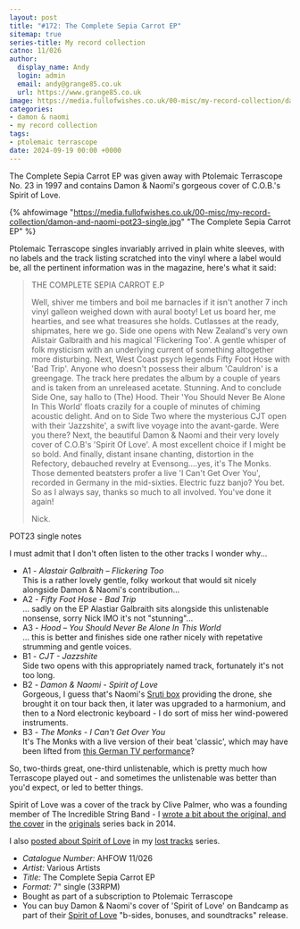 ```yaml
---
layout: post
title: "#172: The Complete Sepia Carrot EP"
sitemap: true
series-title: My record collection
catno: 11/026
author:
  display_name: Andy
  login: admin
  email: andy@grange85.co.uk
  url: https://www.grange85.co.uk
image: https://media.fullofwishes.co.uk/00-misc/my-record-collection/damon-and-naomi-pot23-single.jpg
categories:
- damon & naomi
- my record collection
tags:
- ptolemaic terrascope
date: 2024-09-19 00:00 +0000
---
```

The Complete Sepia Carrot EP was given away with Ptolemaic Terrascope No. 23 in 1997 and contains Damon & Naomi's gorgeous cover of C.O.B.'s Spirit of Love.

{% ahfowimage "https://media.fullofwishes.co.uk/00-misc/my-record-collection/damon-and-naomi-pot23-single.jpg" "The Complete Sepia Carrot EP" %}

Ptolemaic Terrascope singles invariably arrived in plain white sleeves, with no labels and the track listing scratched into the vinyl where a label would be, all the pertinent information was in the magazine, here's what it said:

<blockquote>
<p>THE COMPLETE SEPIA CARROT E.P</p>

<p>Well, shiver me timbers and boil me barnacles if it isn't another 7 inch vinyl galleon weighed down with aural booty! Let us board her, me hearties, and see what treasures she holds. Cutlasses at the ready, shipmates, here we go. Side one opens with New Zealand's very own Alistair Galbraith and his magical 'Flickering Too'. A gentle whisper of folk mysticism with an underlying current of something altogether more disturbing. Next, West Coast psych legends Fifty Foot Hose with 'Bad Trip'. Anyone who doesn't possess their album 'Cauldron' is a greengage. The track here predates the album by a couple of years and is taken from an unreleased acetate. Stunning. And to conclude Side One, say hallo to (The) Hood. Their 'You Should Never Be Alone In This World' floats crazily for a couple of minutes of chiming acoustic delight. And on to Side Two where the mysterious CJT open with their 'Jazzshite', a swift live voyage into the avant-garde. Were you there? Next, the beautiful Damon & Naomi and their very lovely cover of C.O.B's 'Spirit Of Love'. A most excellent choice if I might be so bold. And finally, distant insane chanting, distortion in the Refectory, debauched revelry at Evensong....yes, it's The Monks. Those demented beatsters profer a live 'I Can't Get Over You', recorded in Germany in the mid-sixties. Electric fuzz banjo? You bet. So as I always say, thanks so much to all involved. You've done it again!</p>

<p>Nick.</p>
</blockquote>
<p class="caption">POT23 single notes</p>

I must admit that I don't often listen to the other tracks I wonder why...

 - A1 - _Alastair Galbraith – Flickering Too_  
 This is a rather lovely gentle, folky workout that would sit nicely alongside Damon & Naomi's contribution...
 - A2 - _Fifty Foot Hose - Bad Trip_  
 ... sadly on the EP Alastiar Galbraith sits alongside this unlistenable nonsense, sorry Nick IMO it's not "stunning"...
 - A3 - _Hood – You Should Never Be Alone In This World_  
 ... this is better and finishes side one rather nicely with repetative strumming and gentle voices.
 - B1 - _CJT - Jazzshite_  
 Side two opens with this appropriately named track, fortunately it's not too long.
 - B2 - _Damon & Naomi - Spirit of Love_  
 Gorgeous, I guess that's Naomi's [Sruti box](https://en.wikipedia.org/wiki/Shruti_box) providing the drone, she brought it on tour back then, it later was upgraded to a harmonium, and then to a Nord electronic keyboard - I do sort of miss her wind-powered instruments.
 - B3 - _The Monks - I Can't Get Over You_  
 It's The Monks with a live version of their beat 'classic', which may have been lifted from [this German TV performance](https://www.youtube.com/watch?v=_XTrfIhVEEM)?

So, two-thirds great, one-third unlistenable, which is pretty much how Terrascope played out - and sometimes the unlistenable was better than you'd expect, or led to better things.

Spirit of Love was a cover of the track by Clive Palmer, who was a founding member of The Incredible String Band - I [wrote a bit about the original, and the cover](/2014/05/16/originals-spirit-of-love-by-c-o-b-covered-by-damon-naomi/) in the [originals](/category/originals/) series back in 2014.

I also [posted about Spirit of Love](/2009/05/20/mp3-lost-tracks-5-damon-naomi-spirit-of-love/) in my [lost tracks](/category/lost-tracks) series.

 - *Catalogue Number:* AHFOW 11/026
 - *Artist:* Various Artists
 - *Title:* The Complete Sepia Carrot EP
 - *Format:* 7" single (33RPM)
 - Bought as part of a subscription to Ptolemaic Terrascope
 - You can buy Damon & Naomi's cover of 'Spirit of Love' on Bandcamp as part of their [Spirit of Love](https://damonandnaomi.bandcamp.com/album/spirit-of-love-b-sides-bonuses-and-soundtracks) "b-sides, bonuses, and soundtracks" release.
